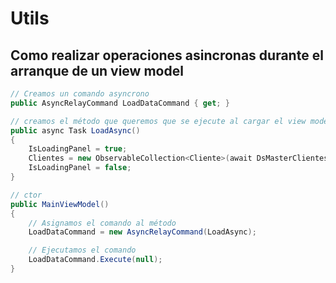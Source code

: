 # Utils

## Como realizar operaciones asincronas durante el arranque de un view model

```csharp
// Creamos un comando asyncrono
public AsyncRelayCommand LoadDataCommand { get; }

// creamos el método que queremos que se ejecute al cargar el view model
public async Task LoadAsync()
{
    IsLoadingPanel = true;
    Clientes = new ObservableCollection<Cliente>(await DsMasterClientes.GetClientes());
    IsLoadingPanel = false;
}

// ctor
public MainViewModel()
{
    // Asignamos el comando al método
    LoadDataCommand = new AsyncRelayCommand(LoadAsync);

    // Ejecutamos el comando
    LoadDataCommand.Execute(null);
}
```